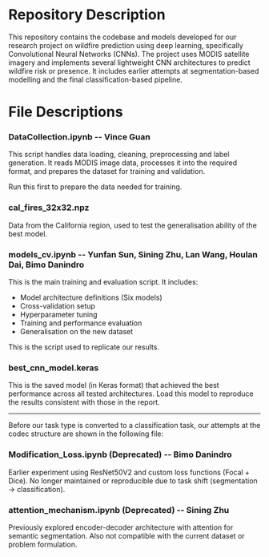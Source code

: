 # Repository Description
This repository contains the codebase and models developed for our research project on wildfire prediction using deep learning, specifically Convolutional Neural Networks (CNNs). The project uses MODIS satellite imagery and implements several lightweight CNN architectures to predict wildfire risk or presence. It includes earlier attempts at segmentation-based modelling and the final classification-based pipeline.

# File Descriptions
### DataCollection.ipynb -- Vince Guan
This script handles data loading, cleaning, preprocessing and label generation. It reads MODIS image data, processes it into the required format, and prepares the dataset for training and validation.

Run this first to prepare the data needed for training.
### cal_fires_32x32.npz
Data from the California region, used to test the generalisation ability of the best model.
### models_cv.ipynb -- Yunfan Sun, Sining Zhu, Lan Wang, Houlan Dai, Bimo Danindro
This is the main training and evaluation script. It includes: 
- Model architecture definitions (Six models)
- Cross-validation setup
- Hyperparameter tuning
- Training and performance evaluation
- Generalisation on the new dataset

This is the script used to replicate our results.
### best_cnn_model.keras 
This is the saved model (in Keras format) that achieved the best performance across all tested architectures. Load this model to reproduce the results consistent with those in the report.

---------------------------------------
Before our task type is converted to a classification task, our attempts at the codec structure are shown in the following file:

### Modification_Loss.ipynb (Deprecated) -- Bimo Danindro
Earlier experiment using ResNet50V2 and custom loss functions (Focal + Dice). No longer maintained or reproducible due to task shift (segmentation → classification).

### attention_mechanism.ipynb (Deprecated) -- Sining Zhu
Previously explored encoder-decoder architecture with attention for semantic segmentation. Also not compatible with the current dataset or problem formulation.



